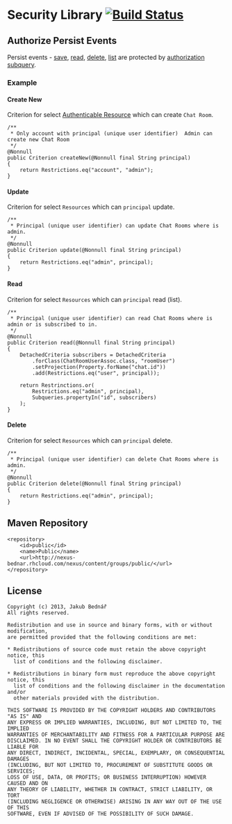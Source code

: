 Security Library [![Build Status](https://api.travis-ci.org/bednar/security.png?branch=master)](https://travis-ci.org/bednar/security)
====

## Authorize Persist Events

Persist events -
[save](https://github.com/bednar/persistence/blob/master/src/main/java/com/github/bednar/persistence/event/SaveEvent.java),
[read](https://github.com/bednar/persistence/blob/master/src/main/java/com/github/bednar/persistence/event/ReadEvent.java),
[delete](https://github.com/bednar/persistence/blob/master/src/main/java/com/github/bednar/persistence/event/DeleteEvent.java),
[list](https://github.com/bednar/persistence/blob/master/src/main/java/com/github/bednar/persistence/event/ListEvent.java)
are protected by [authorization subquery](https://github.com/bednar/security/blob/master/src/main/java/com/github/bednar/security/contract/ResourceAuthorize.java).

### Example

#### Create New

Criterion for select [Authenticable Resource](https://github.com/bednar/security/blob/master/src/main/java/com/github/bednar/security/contract/Authenticable.java) which can create `Chat Room`.

    /**
     * Only account with principal (unique user identifier)  Admin can create new Chat Room
     */
    @Nonnull
    public Criterion createNew(@Nonnull final String principal)
    {
        return Restrictions.eq("account", "admin");
    }
    
#### Update

Criterion for select `Resources` which can `principal` update.

    /**
     * Principal (unique user identifier) can update Chat Rooms where is admin.
     */
    @Nonnull
    public Criterion update(@Nonnull final String principal)
    {
        return Restrictions.eq("admin", principal);
    }
    
#### Read

Criterion for select `Resources` which can `principal` read (list).

    /**
     * Principal (unique user identifier) can read Chat Rooms where is admin or is subscribed to in.
     */
    @Nonnull
    public Criterion read(@Nonnull final String principal)
    {
        DetachedCriteria subscribers = DetachedCriteria
            .forClass(ChatRoomUserAssoc.class, "roomUser")
            .setProjection(Property.forName("chat.id"))
            .add(Restrictions.eq("user", principal));

        return Restrinctions.or(
            Restrictions.eq("admin", principal),
            Subqueries.propertyIn("id", subscribers)
        );
    }

#### Delete

Criterion for select `Resources` which can `principal` delete.

    /**
     * Principal (unique user identifier) can delete Chat Rooms where is admin.
     */
    @Nonnull
    public Criterion delete(@Nonnull final String principal)
    {
        return Restrictions.eq("admin", principal);
    }

## Maven Repository

    <repository>
        <id>public</id>
        <name>Public</name>
        <url>http://nexus-bednar.rhcloud.com/nexus/content/groups/public/</url>
    </repository>

## License

    Copyright (c) 2013, Jakub Bednář
    All rights reserved.

    Redistribution and use in source and binary forms, with or without modification,
    are permitted provided that the following conditions are met:

    * Redistributions of source code must retain the above copyright notice, this
      list of conditions and the following disclaimer.

    * Redistributions in binary form must reproduce the above copyright notice, this
      list of conditions and the following disclaimer in the documentation and/or
      other materials provided with the distribution.

    THIS SOFTWARE IS PROVIDED BY THE COPYRIGHT HOLDERS AND CONTRIBUTORS "AS IS" AND
    ANY EXPRESS OR IMPLIED WARRANTIES, INCLUDING, BUT NOT LIMITED TO, THE IMPLIED
    WARRANTIES OF MERCHANTABILITY AND FITNESS FOR A PARTICULAR PURPOSE ARE
    DISCLAIMED. IN NO EVENT SHALL THE COPYRIGHT HOLDER OR CONTRIBUTORS BE LIABLE FOR
    ANY DIRECT, INDIRECT, INCIDENTAL, SPECIAL, EXEMPLARY, OR CONSEQUENTIAL DAMAGES
    (INCLUDING, BUT NOT LIMITED TO, PROCUREMENT OF SUBSTITUTE GOODS OR SERVICES;
    LOSS OF USE, DATA, OR PROFITS; OR BUSINESS INTERRUPTION) HOWEVER CAUSED AND ON
    ANY THEORY OF LIABILITY, WHETHER IN CONTRACT, STRICT LIABILITY, OR TORT
    (INCLUDING NEGLIGENCE OR OTHERWISE) ARISING IN ANY WAY OUT OF THE USE OF THIS
    SOFTWARE, EVEN IF ADVISED OF THE POSSIBILITY OF SUCH DAMAGE.
